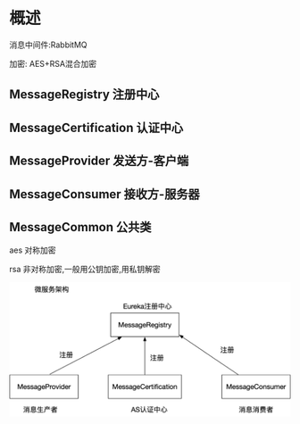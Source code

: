 # 概述
消息中间件:RabbitMQ

加密: AES+RSA混合加密

## MessageRegistry 注册中心

## MessageCertification 认证中心

## MessageProvider 发送方-客户端

## MessageConsumer 接收方-服务器

## MessageCommon 公共类
aes 对称加密

rsa 非对称加密,一般用公钥加密,用私钥解密






![架构图](https://github.com/amunamuna/MessageQueueDemo/blob/master/1.png)
